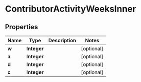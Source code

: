 

# ContributorActivityWeeksInner


## Properties

| Name | Type | Description | Notes |
|------------ | ------------- | ------------- | -------------|
|**w** | **Integer** |  |  [optional] |
|**a** | **Integer** |  |  [optional] |
|**d** | **Integer** |  |  [optional] |
|**c** | **Integer** |  |  [optional] |



